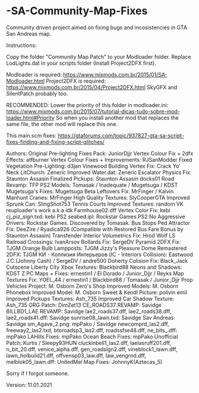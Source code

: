 # -SA-Community-Map-Fixes
Community driven project aimed on fixing bugs and incosistencies in GTA San Andreas map.

Instructions:

Copy the folder "Community Map Patch" to your Modloader folder.
Replace LodLights.dat in your scripts folder (Install Project2DFX first).

Modloader is required: https://www.mixmods.com.br/2015/01/SA-Modloader.html
Project2DFX is required: https://www.mixmods.com.br/2015/04/Project2DFX.html
SkyGFX and SilentPatch probably too.

RECOMMENDED: 
Lower the priority of this folder in modloader.ini: https://www.mixmods.com.br/2015/07/tutorial-dicas-tudo-sobre-mod-loader.html#Priority
So when you install another mod that replaces the same file, the other mod will replace this one.

This main.scm fixes: https://gtaforums.com/topic/937827-gta-sa-script-fixes-finding-and-fixing-script-glitches/

Authors:
Original Pre-lighting Fixes Pack: JuniorDjjr
Vertex Colour Fix + 2dfx Effects: atfburner
Vertex Colour Fixes + Improvements: RJSanModder
Fixed Vegetation Pre-Lighting: d3jan
Vinewood Building Vertex Fix: Crack Yo' Neck
LitChurch: Zeneric
Improved Water.dat: Zeneric
Escalator Physics Fix: Staunton Assasin
Finalized Pickups: Staunton Assasin
docks01 Road Revamp: TFP
PS2 Models: Tomasak / Inadequate / Mugetsuga / KDST
Mugetsuga's Fixes: Mugetsuga
Beta Leftovers Fix: MrFinger / Kalvin
Manhunt Cranes: MrFinger
High Quality Textures: SlyCooperGTA
Improved Sprunk Can: SlingShot753
Tennis Courts Improved Textures: random VK reuploader's work a.k.a idk
Farmhouse02.dff Vertex Color Fix: kebi
cj_piz_sign.txd: kebi
PS2 seabed.ipl: Rockstar Games
PS2 No Aggressive Drivers: Rockstar Games. Discovered by Tomasak.
Bus Stops Ped Attractor Fix: DeeZire / Ryadica926 (Compatible with Restored Bus Fare Bonus by Staunton Assasin)
Transfender Interior Volumetrics Fix: Hrod Wolf
LS Railroad Crossings: IvanArsov
Bollards Fix: SergeDV
Pyramid 2DFX Fix: TJGM
Orange Bulb Lampposts: TJGM
Jizzy's Pleasure Dome Remastered 2DFX: TJGM
КИ - Коллизия Интерьеров (IC - Interiors Collision): Eastwood J.C.(Johnny Cash) / SergeDV / andre500
Doherty Colision Fix: Black_Jack
Cutscene Liberty City Xbox Textures: Blackbird88
Neons and Shadows: KDST
Z PC Maps + Fixes: ernestin1 / El Dorado / Junior_Djjr / Reyks
Map Textures Fix: YOEL_44 / ernestin1 / Blackbird88 / Tomasak / Junior_Djjr
Prop Vehicles Project: M. Osborn
Zero's Shop Improved Models: M. Osborn
Phonebox Improved Model: M. Osborn
Sweet & Kendl Picture: polivin emil
Improved Pickups Textures: Ash_735
Improved Car Shadow Texture: Ash_735
ORG Patch: DimZet13
CE_ROADS37 REVAMP: Savidge
BILLBD1_LAE REVAMP: Savidge
lae2_roads37.dff, lae2_roads38.dff, lae2_roads41.dff: Savidge
sunrise08_lawn.txd: Savidge
Sav Andreas: Savidge
sm_Agave_2.png: mpPako / Savidge
newcomprd_las2.dff, freeway2_las2.txd, btoroadsp3_las2.dff, roadssfse48.dff, ne_bits_.dff: mpPako
LAHills Fixes: mpPako
Ocean Beach Fixes: mpPako
Unofficial Patch: Kurtis / Sleepy93HUN
cluckinbell1_las2.dff, laelasruff201.dff, n_bit_20.dff, venice_alpha.dff, gen_roadsign2.dff, vineblock1_lawn.dff, lawn_holbuild21.dff, offvensp03_law.dff, law_vengrnd.dff, melblok05_lawn.dff: UnitedMel
Map Fixes: JohnnyK(Aztecas_5)

Sorry if I forgot someone.

Version: 11.01.2021
